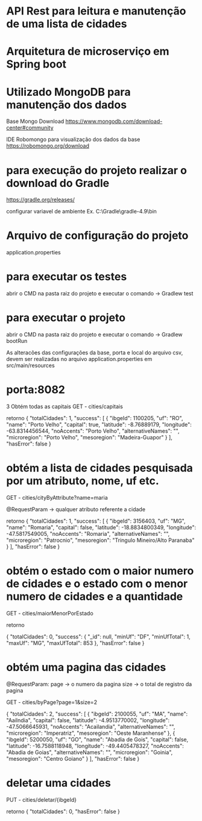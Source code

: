 # API Rest para leitura e manutenção de uma	lista de cidades

# Arquitetura de microserviço em Spring boot

# Utilizado MongoDB para manutenção dos dados
Base Mongo Download
https://www.mongodb.com/download-center#community


IDE Robomongo para visualização dos dados da base
https://robomongo.org/download


# para execução do projeto realizar o download do Gradle
https://gradle.org/releases/

configurar variavel de ambiente
Ex. C:\Gradle\gradle-4.9\bin

# Arquivo de configuração do projeto
application.properties


# para executar os testes
abrir o CMD na pasta raiz do projeto e executar o comando -> Gradlew test

# para executar o projeto
abrir o CMD na pasta raiz do projeto e executar o comando -> Gradlew bootRun

As alteracões das configurações da base, porta e local do arquivo csv, devem ser realizadas no arquivo application.properties
em src/main/resources

# porta:8082

3 Obtém todas as capitais
GET - cities/capitais

retorno
{
    "totalCidades": 1,
    "success": [
        {
            "ibgeId": 1100205,
            "uf": "RO",
            "name": "Porto Velho",
            "capital": true,
            "latitude": -8.76889179,
            "longitude": -63.8314456544,
            "noAccents": "Porto Velho",
            "alternativeNames": "",
            "microregion": "Porto Velho",
            "mesoregion": "Madeira-Guapor"
        }
    ],
    "hasError": false
}

# obtém a lista de cidades pesquisada por um atributo, nome, uf etc.
GET - cities/cityByAttribute?name=maria

@RequestParam -> qualquer atributo referente a cidade

retorno
{
    "totalCidades": 1,
    "success": [
        {
            "ibgeId": 3156403,
            "uf": "MG",
            "name": "Romaria",
            "capital": false,
            "latitude": -18.8834800349,
            "longitude": -47.5817549005,
            "noAccents": "Romaria",
            "alternativeNames": "",
            "microregion": "Patrocnio",
            "mesoregion": "Tringulo Mineiro/Alto Paranaba"
        }
    ],
    "hasError": false
}

# obtém o estado com o maior numero de cidades e o estado com o menor numero de cidades e a quantidade

GET - cities/maiorMenorPorEstado

retorno

{
    "totalCidades": 0,
    "success": {
        "_id": null,
        "minUf": "DF",
        "minUfTotal": 1,
        "maxUf": "MG",
        "maxUfTotal": 853
    },
    "hasError": false
}

# obtém uma pagina das cidades

@RequestParam:
page -> o numero da pagina
size -> o total de registro da pagina

GET - cities/byPage?page=1&size=2

{
    "totalCidades": 2,
    "success": [
        {
            "ibgeId": 2100055,
            "uf": "MA",
            "name": "Aailndia",
            "capital": false,
            "latitude": -4.9513770002,
            "longitude": -47.5066645931,
            "noAccents": "Acailandia",
            "alternativeNames": "",
            "microregion": "Imperatriz",
            "mesoregion": "Oeste Maranhense"
        },
        {
            "ibgeId": 5200050,
            "uf": "GO",
            "name": "Abadia de Gois",
            "capital": false,
            "latitude": -16.7588118948,
            "longitude": -49.4405478327,
            "noAccents": "Abadia de Goias",
            "alternativeNames": "",
            "microregion": "Goinia",
            "mesoregion": "Centro Goiano"
        }
    ],
    "hasError": false
}


# deletar uma cidades

PUT - cities/deletar/{ibgeId}

retorno
{
    "totalCidades": 0,
    "hasError": false
}